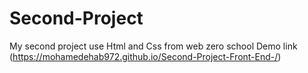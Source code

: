 # Second-Project
My second project use Html and Css from web zero school
Demo link (https://mohamedehab972.github.io/Second-Project-Front-End-/)
